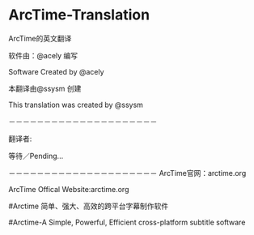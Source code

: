 # ArcTime-Translation
ArcTime的英文翻译

软件由：@acely 编写


Software Created by @acely

本翻译由@ssysm 创建


This translation was created by @ssysm

－－－－－－－－－－－－－－－－－－－－－

翻译者:


等待／Pending...


－－－－－－－－－－－－－－－－－－－－－
ArcTime官网：arctime.org

ArcTime Offical Website:arctime.org

#Arctime 简单、强大、高效的跨平台字幕制作软件

#Arctime-A Simple, Powerful, Efficient cross-platform subtitle software
